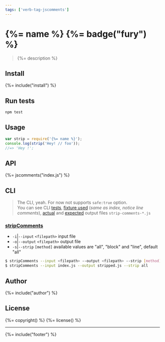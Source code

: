 ```yaml
---
tags: ['verb-tag-jscomments']
---
```

# {%= name %} {%= badge("fury") %}

> {%= description %}

## Install
{%= include("install") %}

## Run tests

```bash
npm test
```

## Usage

```js
var strip = require('{%= name %}');
console.log(strip('Hey! // foo'));
//=> 'Hey !';
```

## API
{%= jscomments("index.js") %}


## CLI
> The CLI, yeah. For now not supports `safe:true` option.  
You can see CLI [tests](./test/test.js#L189), [fixture used](./test/fixtures/strip-comments.js) (*same as index, notice line comments*), [actual](./test/actual) and [expected](./test/expected) output files `strip-comments-*.js`

### [stripComments](cli.js)

- `-i`|`--input` `<filepath>` input file
- `-o`|`--output` `<filepath>` output file
- `-s`|`--strip` `[method]` available values are "all", "block" and "line", default "all"

```bash
$ stripComments --input <filepath> --output <filepath> --strip [method]
$ stripComments --input index.js --output stripped.js --strip all
```


## Author
{%= include("author") %}

## License
{%= copyright() %}
{%= license() %}

***

{%= include("footer") %}